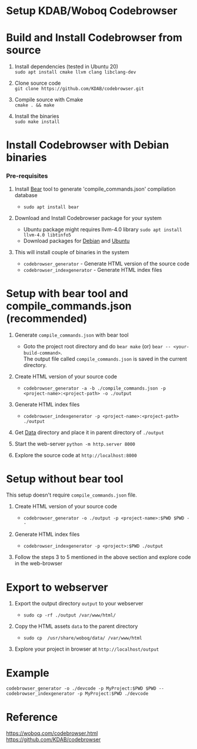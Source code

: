 
# Setup KDAB/Woboq Codebrowser

# Build and Install Codebrowser from source
1. Install dependencies (tested in Ubuntu 20)<br>
	`sudo apt install cmake llvm clang libclang-dev`

2. Clone source code<br>
	`git clone https://github.com/KDAB/codebrowser.git`

3. Compile source with Cmake<br>
	`cmake . && make`

4. Install the binaries<br>
	`sudo make install`

# Install Codebrowser with Debian binaries
### Pre-requisites
1. Install [Bear](https://github.com/rizsotto/Bear) tool to generate 'compile_commands.json' compilation database
	- `sudo apt install bear`

2. Download and Install Codebrowser package for your system
	- Ubuntu package might requires llvm-4.0 library `sudo apt install llvm-4.0 libtinfo5`
	- Download packages for [Debian](https://download.opensuse.org/repositories/home:/pansenmann:/woboq/Debian_9.0/amd64/woboq-codebrowser_2.1_amd64.deb) and [Ubuntu](https://download.opensuse.org/repositories/home:/pansenmann:/woboq/xUbuntu_17.04/amd64/woboq-codebrowser_2.1_amd64.deb)

3. This will install couple of binaries in the system
	- `codebrowser_generator` - Generate HTML version of the source code
	- `codebrowser_indexgenerator` - Generate HTML index files

# Setup with bear tool and compile_commands.json (recommended)
1. Generate `compile_commands.json` with bear tool
	- Goto the project root directory and do `bear make` (or) `bear -- <your-build-command>`.<br>
	The output file called `compile_commands.json` is saved in the current directory.

2. Create HTML version of your source code
	- `codebrowser_generator -a -b ./compile_commands.json -p <project-name>:<project-path> -o ./output`

3. Generate HTML index files
	- `codebrowser_indexgenerator -p <project-name>:<project-path> ./output`

3. Get [Data](https://github.com/KDAB/codebrowser/tree/master/data) directory and place it in parent directory of `./output`

4. Start the web-server `python -m http.server 8000`

5. Explore the source code at `http://localhost:8000`

# Setup without bear tool
This setup doesn't require `compile_commands.json` file.

1. Create HTML version of your source code
	- `codebrowser_generator -o ./output -p <project-name>:$PWD $PWD --`

2. Generate HTML index files
	- `codebrowser_indexgenerator -p <project>:$PWD ./output`

4. Follow the steps 3 to 5 mentioned in the above section and explore code in the web-browser

# Export to webserver
1. Export the output directory `output` to your webserver
	- `sudo cp -rf ./output /var/www/html/`

6. Copy the HTML assets `data` to the parent directory
	- `sudo cp  /usr/share/woboq/data/ /var/www/html`

7. Explore your project in browser at `http://localhost/output`

# Example
`codebrowser_generator -o ./devcode -p MyProject:$PWD $PWD --`<br>
`codebrowser_indexgenerator -p MyProject:$PWD ./devcode`

# Reference
https://woboq.com/codebrowser.html
https://github.com/KDAB/codebrowser

